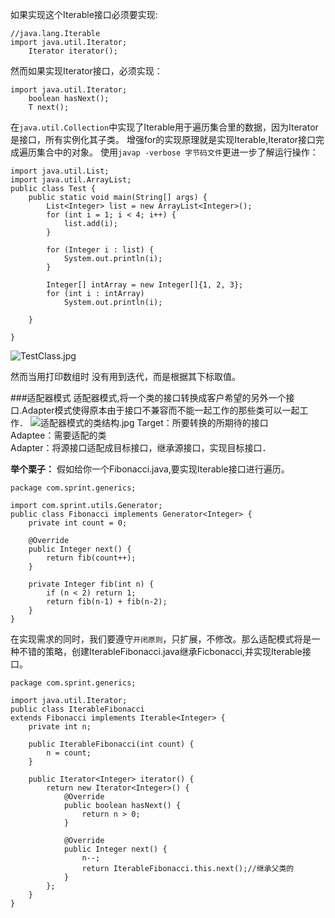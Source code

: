 如果实现这个Iterable接口必须要实现:
```
//java.lang.Iterable
import java.util.Iterator;
    Iterator iterator();
```
然而如果实现Iterator接口，必须实现：
```
import java.util.Iterator;
    boolean hasNext();
    T next();
```

在`java.util.Collection`中实现了Iterable用于遍历集合里的数据，因为Iterator是接口，所有实例化其子类。
增强for的实现原理就是实现Iterable,Iterator接口完成遍历集合中的对象。
使用`javap -verbose 字节码文件`更进一步了解运行操作：
```
import java.util.List;
import java.util.ArrayList;
public class Test {
	public static void main(String[] args) {
		List<Integer> list = new ArrayList<Integer>();
		for (int i = 1; i < 4; i++) {
			list.add(i);
		}

		for (Integer i : list) {
			System.out.println(i);
		}

		Integer[] intArray = new Integer[]{1, 2, 3};
		for (int i : intArray)
			System.out.println(i);

	}

} 
```

![TestClass.jpg](http://upload-images.jianshu.io/upload_images/2031765-66b48df7a72e07c8.jpg?imageMogr2/auto-orient/strip%7CimageView2/2/w/1240)

然而当用打印数组时 没有用到迭代，而是根据其下标取值。

###适配器模式
适配器模式,将一个类的接口转换成客户希望的另外一个接口.Adapter模式使得原本由于接口不兼容而不能一起工作的那些类可以一起工作．
![适配器模式的类结构.jpg](http://upload-images.jianshu.io/upload_images/2031765-51495ff943d094e5.jpg?imageMogr2/auto-orient/strip%7CimageView2/2/w/1240)
Target：所要转换的所期待的接口 <br> 
Adaptee：需要适配的类  <br>
Adapter：将源接口适配成目标接口，继承源接口，实现目标接口． <br>

**举个栗子：**
假如给你一个Fibonacci.java,要实现Iterable接口进行遍历。
```
package com.sprint.generics;

import com.sprint.utils.Generator;
public class Fibonacci implements Generator<Integer> {
	private int count = 0;

	@Override
	public Integer next() {
		return fib(count++);
	}

	private Integer fib(int n) {
		if (n < 2) return 1;
		return fib(n-1) + fib(n-2);
	} 
}
```
在实现需求的同时，我们要遵守`开闭原则`，只扩展，不修改。那么适配模式将是一种不错的策略，创建IterableFibonacci.java继承Ficbonacci,并实现Iterable接口。
```
package com.sprint.generics;

import java.util.Iterator;
public class IterableFibonacci 
extends Fibonacci implements Iterable<Integer> {
	private int n;
	
	public IterableFibonacci(int count) {
		n = count;
	}

	public Iterator<Integer> iterator() {
		return new Iterator<Integer>() {
			@Override
			public boolean hasNext() {
				return n > 0;	
			}

			@Override
			public Integer next() {
				n--;
				return IterableFibonacci.this.next();//继承父类的
			}
		};
	}
}
```

